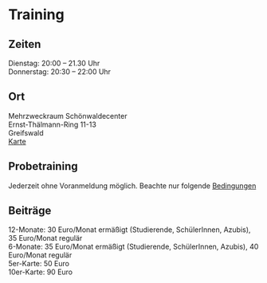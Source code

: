 Training
========

Zeiten
-------
Dienstag: 20:00 – 21.30 Uhr  
Donnerstag: 20:30 – 22:00 Uhr

Ort
--------
Mehrzweckraum Schönwaldecenter  
Ernst-Thälmann-Ring 11-13  
Greifswald  
[Karte](https://goo.gl/maps/tbwXbR6TD7T2)

Probetraining
-------------
Jederzeit ohne Voranmeldung möglich. Beachte nur folgende [Bedingungen](/static/pdf/Krav_Maga_University-Probetraining_Vertrag.pdf)

Beiträge
--------
12-Monate: 30 Euro/Monat ermäßigt (Studierende, SchülerInnen, Azubis), 35 Euro/Monat regulär  
6-Monate: 35 Euro/Monat ermäßigt (Studierende, SchülerInnen, Azubis), 40 Euro/Monat regulär  
5er-Karte: 50 Euro  
10er-Karte: 90 Euro 
